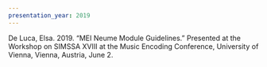 ```yaml
---
presentation_year: 2019
---
```

De Luca, Elsa. 2019. “MEI Neume Module Guidelines.” Presented at the Workshop on SIMSSA XVIII at the Music Encoding Conference, University of Vienna, Vienna, Austria, June 2.
